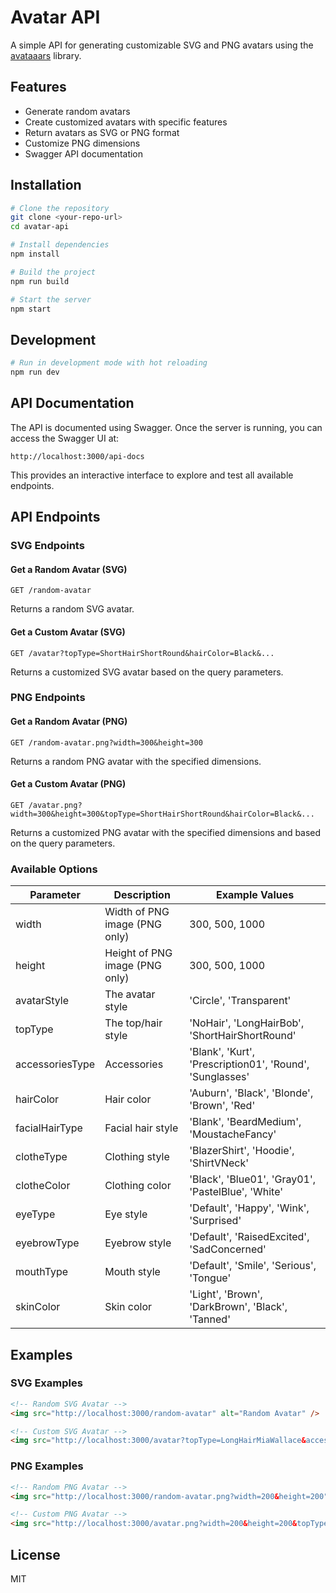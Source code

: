# Avatar API

A simple API for generating customizable SVG and PNG avatars using the [avataaars](https://github.com/fangpenlin/avataaars) library.

## Features

- Generate random avatars
- Create customized avatars with specific features
- Return avatars as SVG or PNG format
- Customize PNG dimensions
- Swagger API documentation

## Installation

```bash
# Clone the repository
git clone <your-repo-url>
cd avatar-api

# Install dependencies
npm install

# Build the project
npm run build

# Start the server
npm start
```

## Development

```bash
# Run in development mode with hot reloading
npm run dev
```

## API Documentation

The API is documented using Swagger. Once the server is running, you can access the Swagger UI at:

```
http://localhost:3000/api-docs
```

This provides an interactive interface to explore and test all available endpoints.

## API Endpoints

### SVG Endpoints

#### Get a Random Avatar (SVG)

```
GET /random-avatar
```

Returns a random SVG avatar.

#### Get a Custom Avatar (SVG)

```
GET /avatar?topType=ShortHairShortRound&hairColor=Black&...
```

Returns a customized SVG avatar based on the query parameters.

### PNG Endpoints

#### Get a Random Avatar (PNG)

```
GET /random-avatar.png?width=300&height=300
```

Returns a random PNG avatar with the specified dimensions.

#### Get a Custom Avatar (PNG)

```
GET /avatar.png?width=300&height=300&topType=ShortHairShortRound&hairColor=Black&...
```

Returns a customized PNG avatar with the specified dimensions and based on the query parameters.

### Available Options

| Parameter | Description | Example Values |
|-----------|-------------|----------------|
| width | Width of PNG image (PNG only) | 300, 500, 1000 |
| height | Height of PNG image (PNG only) | 300, 500, 1000 |
| avatarStyle | The avatar style | 'Circle', 'Transparent' |
| topType | The top/hair style | 'NoHair', 'LongHairBob', 'ShortHairShortRound' |
| accessoriesType | Accessories | 'Blank', 'Kurt', 'Prescription01', 'Round', 'Sunglasses' |
| hairColor | Hair color | 'Auburn', 'Black', 'Blonde', 'Brown', 'Red' |
| facialHairType | Facial hair style | 'Blank', 'BeardMedium', 'MoustacheFancy' |
| clotheType | Clothing style | 'BlazerShirt', 'Hoodie', 'ShirtVNeck' |
| clotheColor | Clothing color | 'Black', 'Blue01', 'Gray01', 'PastelBlue', 'White' |
| eyeType | Eye style | 'Default', 'Happy', 'Wink', 'Surprised' |
| eyebrowType | Eyebrow style | 'Default', 'RaisedExcited', 'SadConcerned' |
| mouthType | Mouth style | 'Default', 'Smile', 'Serious', 'Tongue' |
| skinColor | Skin color | 'Light', 'Brown', 'DarkBrown', 'Black', 'Tanned' |

## Examples

### SVG Examples

```html
<!-- Random SVG Avatar -->
<img src="http://localhost:3000/random-avatar" alt="Random Avatar" />

<!-- Custom SVG Avatar -->
<img src="http://localhost:3000/avatar?topType=LongHairMiaWallace&accessoriesType=Prescription02&hairColor=BrownDark&facialHairType=Blank&clotheType=Hoodie&clotheColor=PastelBlue&eyeType=Happy&eyebrowType=Default&mouthType=Smile&skinColor=Light" alt="Custom Avatar" />
```

### PNG Examples

```html
<!-- Random PNG Avatar -->
<img src="http://localhost:3000/random-avatar.png?width=200&height=200" alt="Random Avatar" />

<!-- Custom PNG Avatar -->
<img src="http://localhost:3000/avatar.png?width=200&height=200&topType=LongHairMiaWallace&accessoriesType=Prescription02&hairColor=BrownDark&facialHairType=Blank&clotheType=Hoodie&clotheColor=PastelBlue&eyeType=Happy&eyebrowType=Default&mouthType=Smile&skinColor=Light" alt="Custom Avatar" />
```

## License

MIT 
